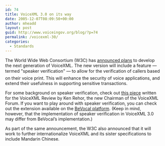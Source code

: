 ```yaml
---
id: 74
title: VoiceXML 3.0 on its way
date: 2005-12-07T08:09:50+00:00
author: mheadd
layout: post
guid: http://www.voiceingov.org/blog/?p=74
permalink: /voicexml-30/
categories:
  - Standards
---
```

The World Wide Web Consortium (W3C) has [announced plans](http://www.w3.org/2005/12/ssml-pressrelease) to develop the next generation of VoiceXML. The new version will include a feature &#8212; termed "speaker verification" &#8212; to allow for the verification of callers based on their voice print. This will enhance the security of voice applications, and extend their usefulness in supporting sensitive transactions.

For some background on speaker verification, check out [this piece](http://www.voicexmlreview.org/Jun2005/features/speaker_auth.html) written for the VoiceXML Review by Ken Rehor, the new Chairman of the VoiceXML Forum. If you want to play around with speaker verification, you can check out the extension available on the [BeVocal platform](http://cafe.bevocal.com/docs/verification/index.html). (Keep in mind, however, that the implementation of speaker verification in VoiceXML 3.0 may differ from BeVocal&#8217;s implementation.)

As part of the same announcement, the W3C also announced that it will work to further internationalize VoiceXML and its sister specifications to include Mandarin Chinese.